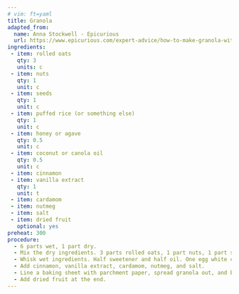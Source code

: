 ```yaml
---
# vim: ft=yaml
title: Granola
adapted_from:
  name: Anna Stockwell - Epicurious
  url: https://www.epicurious.com/expert-advice/how-to-make-granola-without-a-recipe-article
ingredients: 
 - item: rolled oats
   qty: 3
   units: c
 - item: nuts
   qty: 1
   unit: c
 - item: seeds
   qty: 1
   unit: c
 - item: puffed rice (or something else)
   qty: 1
   unit: c
 - item: honey or agave
   qty: 0.5
   unit: c
 - item: coconut or canola oil
   qty: 0.5
   unit: c
 - item: cinnamon
 - item: vanilla extract
   qty: 1
   unit: t
 - item: cardamom
 - item: nutmeg
 - item: salt  
 - item: dried fruit
   optional: yes 
preheat: 300
procedure:
  - 6 parts wet, 1 part dry.
  - Mix the dry ingredients. 3 parts rolled oats, 1 part nuts, 1 part seeds, 1 part something else (puffed rice works well).
  - Whisk wet ingredients. Half sweetener and half oil. One egg white can be added now too.
  - Add cinnamon, vanilla extract, cardamom, nutmeg, and salt. 
  - Line a baking sheet with parchment paper, spread granola out, and bake at 300º, stirring every 15 minutes unitl golden brown for 40 minutes. 
  - Add dried fruit at the end.
---
```


